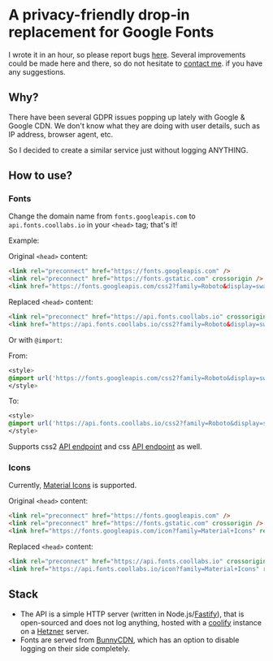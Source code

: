 # A privacy-friendly drop-in replacement for Google Fonts

I wrote it in an hour, so please report bugs [here](https://github.com/coollabsio/fonts/issues/new).
Several improvements could be made here and there, so do not hesitate to [contact me](https://docs.coollabs.io/contact). if you have any suggestions.

## Why?

There have been several GDPR issues popping up lately with Google & Google CDN. We don't know what they are doing with user details, such as IP address, browser agent, etc.

So I decided to create a similar service just without logging ANYTHING.

## How to use?

### Fonts
Change the domain name from `fonts.googleapis.com` to `api.fonts.coollabs.io` in your `<head>` tag; that's it!

Example:

Original `<head>` content:
```html
<link rel="preconnect" href="https://fonts.googleapis.com" />
<link rel="preconnect" href="https://fonts.gstatic.com" crossorigin />
<link href="https://fonts.googleapis.com/css2?family=Roboto&display=swap" rel="stylesheet" />
```

Replaced `<head>` content:
```html
<link rel="preconnect" href="https://api.fonts.coollabs.io" crossorigin />
<link href="https://api.fonts.coollabs.io/css2?family=Roboto&display=swap" rel="stylesheet" />
```

Or with `@import`:

From:
```css
<style>
@import url('https://fonts.googleapis.com/css2?family=Roboto&display=swap');
</style>
```

To: 
```css
<style>
@import url('https://api.fonts.coollabs.io/css2?family=Roboto&display=swap');
</style>
```

Supports css2 [API endpoint](https://developers.google.com/fonts/docs/css2) and css [API endpoint](https://developers.google.com/fonts/docs/getting_started) as well.

### Icons

Currently, [Material Icons](https://fonts.google.com/icons) is supported.

Original `<head>` content:
```html
<link rel="preconnect" href="https://fonts.googleapis.com" />
<link rel="preconnect" href="https://fonts.gstatic.com" crossorigin />
<link href="https://fonts.googleapis.com/icon?family=Material+Icons" rel="stylesheet" />
```

Replaced `<head>` content:
```html
<link rel="preconnect" href="https://api.fonts.coollabs.io" crossorigin />
<link href="https://api.fonts.coollabs.io/icon?family=Material+Icons" rel="stylesheet" />
```

## Stack
- The API is a simple HTTP server (written in Node.js/[Fastify](https://fastify.io)), that is open-sourced and does not log anything, hosted with a [coolify](https://coolify.io) instance on a [Hetzner](https://hetzner.com) server.
- Fonts are served from [BunnyCDN](https://bunny.net), which has an option to disable logging on their side completely.

